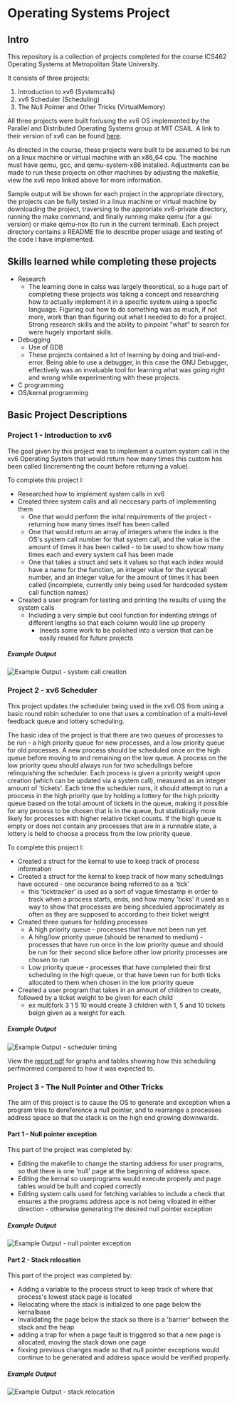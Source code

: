 # Operating Systems Project

## Intro

This repository is a collection of projects completed for the course ICS462 Operating Systems at Metropolitan State University.

It consists of three projects:

1. Introduction to xv6 (Systemcalls)
2. xv6 Scheduler (Scheduling)
3. The Null Pointer and Other Tricks (VirtualMemory)

All three projects were built for/using the xv6 OS implemented by the Parallel and Distributed Operating Systems group at MIT CSAIL.
A link to their version of xv6 can be found [here](https://github.com/mit-pdos/xv6-public).

As directed in the course, these projects were built to be assumed to be run on a linux machine or virtual machine with an x86_64 cpu.
The machine must have qemu, gcc, and qemu-system-x86 installed. Adjustments can be made to run these projects on other machines by adjusting the makefile, view the xv6 repo linked above for more information.

Sample output will be shown for each project in the appropriate directory, the projects can be fully tested in a linux machine or virtual machine by downloading the project, traversing to the approriate xv6-private directory, running the make command, and finally running make qemu (for a gui version) or make qemu-nox (to run in the current terminal). Each project directory contains a README file to describe proper usage and testing of the code I have implemented.

## Skills learned while completing these projects

* Research
	* The learning done in calss was largely theoretical, so a huge part of completing these projects was taking a concept and researching how to actually implement it in a specific system using a specfic language. Figuring out how to do something was as much, if not more, work than than figuring out what I needed to do for a project. Strong research skills and the ability to pinpoint "what" to search for were hugely important skills.
* Debugging
	* Use of GDB
	* These projects contained a lot of learning by doing and trial-and-error. Being able to use a debugger, in this case the GNU Debugger, effectively was an invaluable tool for learning what was going right and wrong while experimenting with these projects.
* C programming
* OS/kernal programming

## Basic Project Descriptions

### Project 1 - Introduction to xv6

The goal given by this project was to implement a custom system call in the xv6 Operating System that would return how many times this custom has been called (incrementing the count before returning a value).

To complete this project I:
* Researched how to implement system calls in xv6
* Created three system calls and all neccesary parts of implementing them
	* One that would perform the inital requirements of the project - returning how many times itself has been called
	* One that would return an array of integers where the index is the OS's system call number for that system call, and the value is the amount of times it has been called - to be used to show how many times each and every system call has been made
	* One that takes a struct and sets it values so that each index would have a name for the function, an integer value for the syscall number, and an integer value for the amount of times it has been called (incomplete, currently only being used for hardcoded system call function names)
* Created a user program for testing and printing the results of using the system calls
	* Including a very simple but cool function for indenting strings of different lengths so that each column would line up properly
		* (needs some work to be polished into a version that can be easily reused for future projects

##### Example Output

![Example Output - system call creation](Systemcalls/ExOutput.png)

### Project 2 - xv6 Scheduler

This project updates the scheduler being used in the xv6 OS from using a basic round robin scheduler to one that uses a combination of a multi-level feedback queue and lottery scheduling.

The basic idea of the project is that there are two queues of processes to be run - a high priority queue for new processes, and a low priority queue for old processes. A new process should be scheduled once on the high queue before moving to and remaining on the low queue. A process on the low priority queu should always run for two schedulings before relinquishing the scheduler. Each process is given a priority weight upon creation (which can be updated via a system call), measured as an integer amount of 'tickets'. Each time the scheduler runs, it should attempt to run a proccess in the high priority que by holding a lottery for the high priority queue based on the total amount of tickets in the queue, making it possible for any process to be chosen that is in the queue, but statistically more likely for processes with higher relative ticket counts. If the high queue is empty or does not contain any processes that are in a runnable state, a lottery is held to choose a process from the low priority queue.

To complete this project I:
* Created a struct for the kernal to use to keep track of process information
* Created a struct for the kernal to keep track of how many schedulings have occured - one occurance being referred to as a 'tick'
	* this 'ticktracker' is used as a sort of vague timestamp in order to track when a process starts, ends, and how many 'ticks' it used as a way to show that processes are being shceduled approcimately as often as they are supposed to according to their ticket weight
* Created three queues for holding processes
	* A high priority queue - processes that have not been run yet
	* A hihg/low priority queue (should be renamed to medium) - processes that have run once in the low priority queue and should be run for their second slice before other low priority processes are chosen to run
	* Low priority queue - processes that have completed their first scheduling in the high queue, or that have been run for both ticks allocated to them when chosen in the low priority queue
* Created a user program that takes in an amount of children to create, followed by a ticket weight to be given for each child
	* ex multifork 3 1 5 10 would create 3 children with 1, 5 and 10 tickets beign given as a weight for each.

##### Example Output

![Example Output - scheduler timing](Scheduling/ExOutput.png)

View the [report pdf](Scheduling/report.pdf) for graphs and tables showing how this scheduling perfmormed compared to how it was expected to.

### Project 3 - The Null Pointer and Other Tricks

The aim of this project is to cause the OS to generate and exception when a program tries to dereference a null pointer, and to rearrange a processes address space so that the stack is on the high end growing downwards.

#### Part 1 - Null pointer exception

This part of the project was completed by:
* Editing the makefile to change the starting address for user programs, so that there is one 'null' page at the beginning of address space.
* Editing the kernal so userprograms would execute properly and page tables would be built and copied correctly
* Editing system calls used for fetching variables to include a check that ensures a the programs address apce is not being viloated in either direction - otherwise generating the desired null pointer exception

##### Example Output

![Example Output - null pointer exception](VirtualMemory/ExOutputNullPointer.png)

#### Part 2 - Stack relocation

This part of the project was completed by:
* Adding a variable to the process struct to keep track of where that process's lowest stack page is located
* Relocating where the stack is initialized to one page below the kernalbase
* Invalidating the page below the stack so there is a 'barrier' between the stack and the heap
* adding a trap for when a page fault is triggered so that a new page is allocated, moving the stack down one page
* fixxing previous changes made so that null pointer exceptions would continue to be generated and address space would be verified properly.

##### Example Output

![Example Output - stack relocation](VirtualMemory/ExOutputStackRelocate.png)

